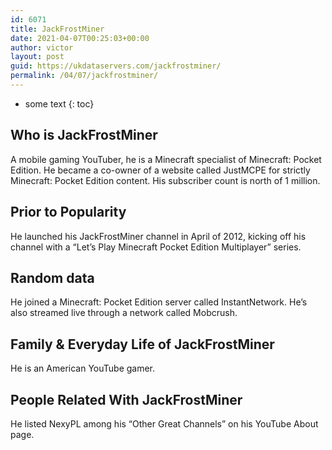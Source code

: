 ```yaml
---
id: 6071
title: JackFrostMiner
date: 2021-04-07T00:25:03+00:00
author: victor
layout: post
guid: https://ukdataservers.com/jackfrostminer/
permalink: /04/07/jackfrostminer/
---
```


* some text
{: toc}


## Who is JackFrostMiner



A mobile gaming YouTuber, he is a Minecraft specialist of Minecraft: Pocket Edition. He became a co-owner of a website called JustMCPE for strictly Minecraft: Pocket Edition content. His subscriber count is north of 1 million.

                
                
                
## Prior to Popularity



He launched his JackFrostMiner channel in April of 2012, kicking off his channel with a &#8220;Let&#8217;s Play Minecraft Pocket Edition Multiplayer&#8221; series.

                
                
                
## Random data



He joined a Minecraft: Pocket Edition server called InstantNetwork. He&#8217;s also streamed live through a network called Mobcrush.

                
                
                
## Family & Everyday Life of JackFrostMiner



He is an American YouTube gamer.

                
                
                
## People Related With JackFrostMiner



He listed NexyPL among his &#8220;Other Great Channels&#8221; on his YouTube About page.

                
              
            
          
          
          